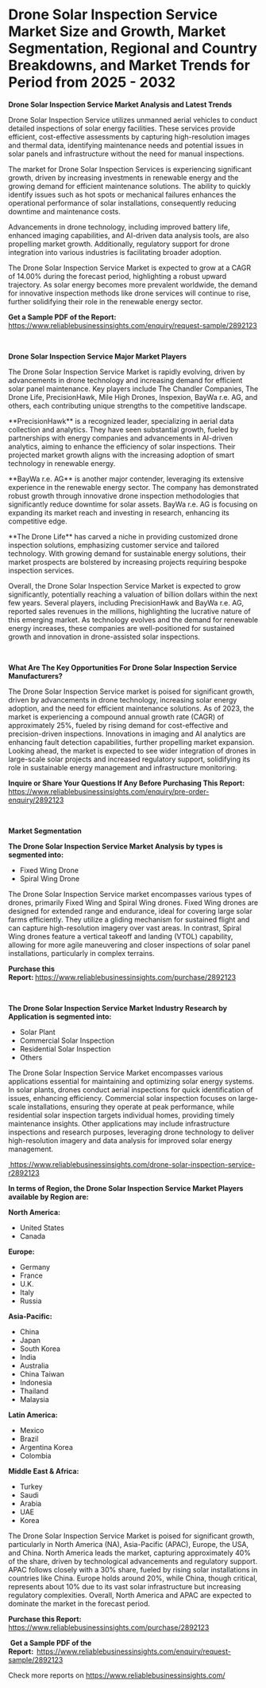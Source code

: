 <p><h1>Drone Solar Inspection Service Market Size and Growth, Market Segmentation, Regional and Country Breakdowns, and Market Trends for Period from 2025 -  2032</h1></p><p><strong>Drone Solar Inspection Service Market Analysis and Latest Trends</strong></p>
<p><p>Drone Solar Inspection Service utilizes unmanned aerial vehicles to conduct detailed inspections of solar energy facilities. These services provide efficient, cost-effective assessments by capturing high-resolution images and thermal data, identifying maintenance needs and potential issues in solar panels and infrastructure without the need for manual inspections.</p><p>The market for Drone Solar Inspection Services is experiencing significant growth, driven by increasing investments in renewable energy and the growing demand for efficient maintenance solutions. The ability to quickly identify issues such as hot spots or mechanical failures enhances the operational performance of solar installations, consequently reducing downtime and maintenance costs. </p><p>Advancements in drone technology, including improved battery life, enhanced imaging capabilities, and AI-driven data analysis tools, are also propelling market growth. Additionally, regulatory support for drone integration into various industries is facilitating broader adoption.</p><p>The Drone Solar Inspection Service Market is expected to grow at a CAGR of 14.00% during the forecast period, highlighting a robust upward trajectory. As solar energy becomes more prevalent worldwide, the demand for innovative inspection methods like drone services will continue to rise, further solidifying their role in the renewable energy sector.</p></p>
<p><strong>Get a Sample PDF of the Report:&nbsp;</strong> <a href="https://www.reliablebusinessinsights.com/enquiry/request-sample/2892123?utm_campaign=2208&utm_medium=2&utm_source=Github&utm_content=ia&utm_term=15032025&utm_id=drone-solar-inspection-service">https://www.reliablebusinessinsights.com/enquiry/request-sample/2892123</a></p>
<p>&nbsp;</p>
<p><strong>Drone Solar Inspection Service Major Market Players</strong></p>
<p><p>The Drone Solar Inspection Service Market is rapidly evolving, driven by advancements in drone technology and increasing demand for efficient solar panel maintenance. Key players include The Chandler Companies, The Drone Life, PrecisionHawk, Mile High Drones, Inspexion, BayWa r.e. AG, and others, each contributing unique strengths to the competitive landscape.</p><p>**PrecisionHawk** is a recognized leader, specializing in aerial data collection and analytics. They have seen substantial growth, fueled by partnerships with energy companies and advancements in AI-driven analytics, aiming to enhance the efficiency of solar inspections. Their projected market growth aligns with the increasing adoption of smart technology in renewable energy.</p><p>**BayWa r.e. AG** is another major contender, leveraging its extensive experience in the renewable energy sector. The company has demonstrated robust growth through innovative drone inspection methodologies that significantly reduce downtime for solar assets. BayWa r.e. AG is focusing on expanding its market reach and investing in research, enhancing its competitive edge.</p><p>**The Drone Life** has carved a niche in providing customized drone inspection solutions, emphasizing customer service and tailored technology. With growing demand for sustainable energy solutions, their market prospects are bolstered by increasing projects requiring bespoke inspection services.</p><p>Overall, the Drone Solar Inspection Service Market is expected to grow significantly, potentially reaching a valuation of billion dollars within the next few years. Several players, including PrecisionHawk and BayWa r.e. AG, reported sales revenues in the millions, highlighting the lucrative nature of this emerging market. As technology evolves and the demand for renewable energy increases, these companies are well-positioned for sustained growth and innovation in drone-assisted solar inspections.</p></p>
<p>&nbsp;</p>
<p><strong>What Are The Key Opportunities For Drone Solar Inspection Service Manufacturers?</strong></p>
<p><p>The Drone Solar Inspection Service market is poised for significant growth, driven by advancements in drone technology, increasing solar energy adoption, and the need for efficient maintenance solutions. As of 2023, the market is experiencing a compound annual growth rate (CAGR) of approximately 25%, fueled by rising demand for cost-effective and precision-driven inspections. Innovations in imaging and AI analytics are enhancing fault detection capabilities, further propelling market expansion. Looking ahead, the market is expected to see wider integration of drones in large-scale solar projects and increased regulatory support, solidifying its role in sustainable energy management and infrastructure monitoring.</p></p>
<p><strong>Inquire or Share Your Questions If Any Before Purchasing This Report:</strong> <a href="https://www.reliablebusinessinsights.com/enquiry/pre-order-enquiry/2892123?utm_campaign=2208&utm_medium=2&utm_source=Github&utm_content=ia&utm_term=15032025&utm_id=drone-solar-inspection-service">https://www.reliablebusinessinsights.com/enquiry/pre-order-enquiry/2892123</a></p>
<p>&nbsp;</p>
<p><strong>Market Segmentation</strong></p>
<p><strong>The Drone Solar Inspection Service Market Analysis by types is segmented into:</strong></p>
<p><ul><li> Fixed Wing Drone</li><li>Spiral Wing Drone </li></ul></p>
<p><p>The Drone Solar Inspection Service market encompasses various types of drones, primarily Fixed Wing and Spiral Wing drones. Fixed Wing drones are designed for extended range and endurance, ideal for covering large solar farms efficiently. They utilize a gliding mechanism for sustained flight and can capture high-resolution imagery over vast areas. In contrast, Spiral Wing drones feature a vertical takeoff and landing (VTOL) capability, allowing for more agile maneuvering and closer inspections of solar panel installations, particularly in complex terrains.</p></p>
<p><strong>Purchase this Report:&nbsp;</strong><a href="https://www.reliablebusinessinsights.com/purchase/2892123?utm_campaign=2208&utm_medium=2&utm_source=Github&utm_content=ia&utm_term=15032025&utm_id=drone-solar-inspection-service">https://www.reliablebusinessinsights.com/purchase/2892123</a></p>
<p>&nbsp;</p>
<p><strong>The Drone Solar Inspection Service Market Industry Research by Application is segmented into:</strong></p>
<p><ul><li> Solar Plant</li><li>Commercial Solar Inspection</li><li>Residential Solar Inspection</li><li>Others </li></ul></p>
<p><p>The Drone Solar Inspection Service Market encompasses various applications essential for maintaining and optimizing solar energy systems. In solar plants, drones conduct aerial inspections for quick identification of issues, enhancing efficiency. Commercial solar inspection focuses on large-scale installations, ensuring they operate at peak performance, while residential solar inspection targets individual homes, providing timely maintenance insights. Other applications may include infrastructure inspections and research purposes, leveraging drone technology to deliver high-resolution imagery and data analysis for improved solar energy management.</p></p>
<p><a href="https://www.reliablebusinessinsights.com/drone-solar-inspection-service-r2892123?utm_campaign=2208&utm_medium=2&utm_source=Github&utm_content=ia&utm_term=15032025&utm_id=drone-solar-inspection-service">&nbsp;https://www.reliablebusinessinsights.com/drone-solar-inspection-service-r2892123</a></p>
<p><strong>In terms of Region, the Drone Solar Inspection Service Market Players available by Region are:</strong></p>
<p>
    <p> <strong> North America: </strong>
        <ul>
            <li>United States</li>
            <li>Canada</li>
        </ul>
        </p> 
    <p> <strong> Europe: </strong>
        <ul>
            <li>Germany</li>
            <li>France</li>
            <li>U.K.</li>
            <li>Italy</li>
            <li>Russia</li>
        </ul>
        </p> 
    <p> <strong> Asia-Pacific: </strong>
        <ul>
            <li>China</li>
            <li>Japan</li>
            <li>South Korea</li>
            <li>India</li>
            <li>Australia</li>
            <li>China Taiwan</li>
            <li>Indonesia</li>
            <li>Thailand</li>
            <li>Malaysia</li>
        </ul>
        </p> 
    <p> <strong> Latin America: </strong>
        <ul>
            <li>Mexico</li>
            <li>Brazil</li>
            <li>Argentina Korea</li>
            <li>Colombia</li>
        </ul>
        </p> 
    <p> <strong> Middle East & Africa: </strong>
        <ul>
            <li>Turkey</li>
            <li>Saudi</li>
            <li>Arabia</li>
            <li>UAE</li>
            <li>Korea</li>
        </ul>
    </p>
    </p>
<p><p>The Drone Solar Inspection Service Market is poised for significant growth, particularly in North America (NA), Asia-Pacific (APAC), Europe, the USA, and China. North America leads the market, capturing approximately 40% of the share, driven by technological advancements and regulatory support. APAC follows closely with a 30% share, fueled by rising solar installations in countries like China. Europe holds around 20%, while China, though critical, represents about 10% due to its vast solar infrastructure but increasing regulatory complexities. Overall, North America and APAC are expected to dominate the market in the forecast period.</p></p>
<p><strong>Purchase this Report: </strong><a href="https://www.reliablebusinessinsights.com/purchase/2892123?utm_campaign=2208&utm_medium=2&utm_source=Github&utm_content=ia&utm_term=15032025&utm_id=drone-solar-inspection-service">https://www.reliablebusinessinsights.com/purchase/2892123</a></p>
<p>&nbsp;<strong>Get a Sample PDF of the Report:&nbsp;&nbsp;</strong><a href="https://www.reliablebusinessinsights.com/enquiry/request-sample/2892123?utm_campaign=2208&utm_medium=2&utm_source=Github&utm_content=ia&utm_term=15032025&utm_id=drone-solar-inspection-service">https://www.reliablebusinessinsights.com/enquiry/request-sample/2892123</a></p>
<p><strong></strong></p>
<p>Check more reports on <a href="https://www.reliablebusinessinsights.com/?utm_campaign=2208&utm_medium=2&utm_source=Github&utm_content=ia&utm_term=15032025&utm_id=drone-solar-inspection-service">https://www.reliablebusinessinsights.com/</a></p>